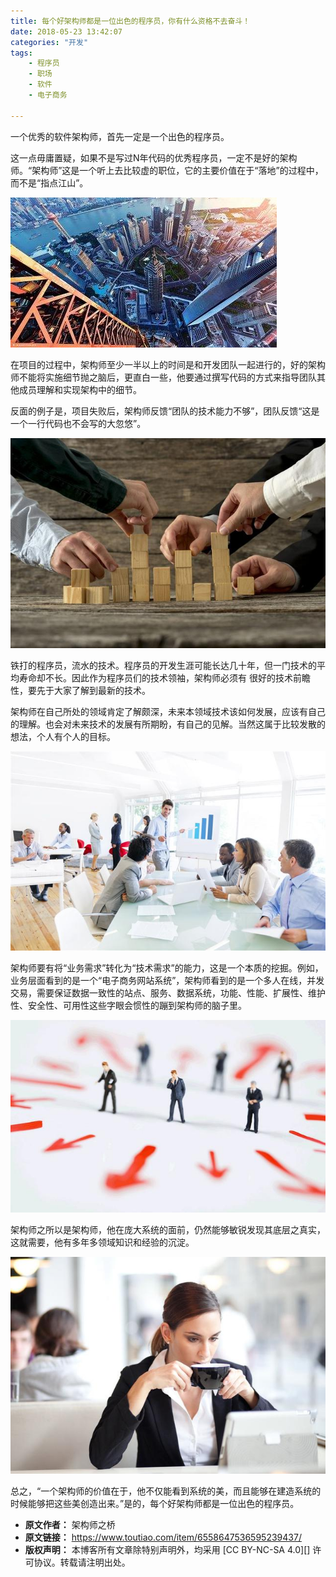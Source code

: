 ```yaml
---
title: 每个好架构师都是一位出色的程序员，你有什么资格不去奋斗！
date: 2018-05-23 13:42:07
categories: "开发"
tags:
	- 程序员
	- 职场
	- 软件
	- 电子商务

---
```


一个优秀的软件架构师，首先一定是一个出色的程序员。

这一点毋庸置疑，如果不是写过N年代码的优秀程序员，一定不是好的架构师。“架构师”这是一个听上去比较虚的职位，它的主要价值在于“落地”的过程中，而不是“指点江山”。

![每个好架构师都是一位出色的程序员，你有什么资格不去奋斗！][NJEA-JRF2-IMYR.jpg]

在项目的过程中，架构师至少一半以上的时间是和开发团队一起进行的，好的架构师不能将实施细节抛之脑后，更直白一些，他要通过撰写代码的方式来指导团队其他成员理解和实现架构中的细节。

反面的例子是，项目失败后，架构师反馈“团队的技术能力不够”，团队反馈“这是一个一行代码也不会写的大忽悠”。

![每个好架构师都是一位出色的程序员，你有什么资格不去奋斗！][AI2M-AJNE-QNFY.jpg]

铁打的程序员，流水的技术。程序员的开发生涯可能长达几十年，但一门技术的平均寿命却不长。因此作为程序员们的技术领袖，架构师必须有 很好的技术前瞻性，要先于大家了解到最新的技术。

架构师在自己所处的领域肯定了解颇深，未来本领域技术该如何发展，应该有自己的理解。也会对未来技术的发展有所期盼，有自己的见解。当然这属于比较发散的想法，个人有个人的目标。

![每个好架构师都是一位出色的程序员，你有什么资格不去奋斗！][YUVR-UFU3-Y2MN.jpg]

架构师要有将“业务需求”转化为“技术需求”的能力，这是一个本质的挖掘。例如，业务层面看到的是一个“电子商务网站系统”，架构师看到的是一个多人在线，并发交易，需要保证数据一致性的站点、服务、数据系统，功能、性能、扩展性、维护性、安全性、可用性这些字眼会惯性的蹦到架构师的脑子里。

![每个好架构师都是一位出色的程序员，你有什么资格不去奋斗！][N6RY-BUAN-R22E.jpg]

架构师之所以是架构师，他在庞大系统的面前，仍然能够敏锐发现其底层之真实，这就需要，他有多年多领域知识和经验的沉淀。

![每个好架构师都是一位出色的程序员，你有什么资格不去奋斗！][QYJ7-JFRY-JV2Y.jpg]

总之，“一个架构师的价值在于，他不仅能看到系统的美，而且能够在建造系统的时候能够把这些美创造出来。”是的，每个好架构师都是一位出色的程序员。


[NJEA-JRF2-IMYR.jpg]: static/resources/crawler/NJEA-JRF2-IMYR.jpg
[AI2M-AJNE-QNFY.jpg]: static/resources/crawler/AI2M-AJNE-QNFY.jpg
[YUVR-UFU3-Y2MN.jpg]: static/resources/crawler/YUVR-UFU3-Y2MN.jpg
[N6RY-BUAN-R22E.jpg]: static/resources/crawler/N6RY-BUAN-R22E.jpg
[QYJ7-JFRY-JV2Y.jpg]: static/resources/crawler/QYJ7-JFRY-JV2Y.jpg
 *  **原文作者：** 架构师之桥
 *  **原文链接：** https://www.toutiao.com/item/6558647536595239437/
 *  **版权声明：** 本博客所有文章除特别声明外，均采用 [CC BY-NC-SA 4.0][] 许可协议。转载请注明出处。
